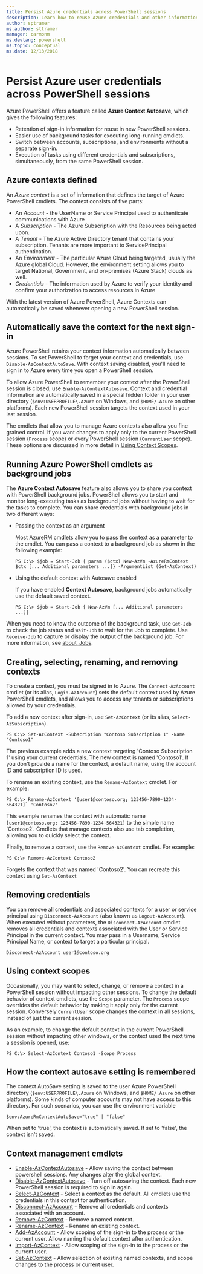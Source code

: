 ```yaml
---
title: Persist Azure credentials across PowerShell sessions
description: Learn how to reuse Azure credentials and other information across multiple PowerShell sessions.
author: sptramer
ms.author: sttramer
manager: carmonm
ms.devlang: powershell
ms.topic: conceptual
ms.date: 12/13/2018
---
```

# Persist Azure user credentials across PowerShell sessions

Azure PowerShell offers a feature called **Azure Context Autosave**, which gives the following features:

- Retention of sign-in information for reuse in new PowerShell sessions.
- Easier use of background tasks for executing long-running cmdlets.
- Switch between accounts, subscriptions, and environments without a separate sign-in.
- Execution of tasks using different credentials and subscriptions, simultaneously, from the same
  PowerShell session.

## Azure contexts defined

An *Azure context* is a set of information that defines the target of Azure PowerShell cmdlets. The
context consists of five parts:

- An *Account* - the UserName or Service Principal used to authenticate communications with Azure
- A *Subscription* - The Azure Subscription with the Resources being acted upon.
- A *Tenant* - The Azure Active Directory tenant that contains your subscription. Tenants are more
  important to ServicePrincipal authentication.
- An *Environment* - The particular Azure Cloud being targeted, usually the Azure global Cloud.
  However, the environment setting allows you to target National, Government, and on-premises
  (Azure Stack) clouds as well.
- *Credentials* - The information used by Azure to verify your identity and confirm your
  authorization to access resources in Azure

With the latest version of Azure PowerShell, Azure Contexts can automatically be saved whenever opening
a new PowerShell session.

## Automatically save the context for the next sign-in

Azure PowerShell retains your context information automatically between
sessions. To set PowerShell to forget your context and credentials, use `Disable-AzContextAutoSave`. With context saving disabled, you'll need to sign in to Azure every time you open a PowerShell session.

To allow Azure PowerShell to remember your context after the PowerShell session is closed, use
`Enable-AzContextAutosave`. Context and credential information are automatically saved in
a special hidden folder in your user directory (`$env:USERPROFILE\.Azure` on Windows, 
and `$HOME/.Azure` on other platforms). Each new PowerShell session targets the context
used in your last session.

The cmdlets that allow you to manage Azure contexts also allow you fine grained control. If you
want changes to apply only to the current PowerShell session (`Process` scope) or every PowerShell
session (`CurrentUser` scope). These options are discussed in more detail in [Using Context
Scopes](#using-context-scopes).

## Running Azure PowerShell cmdlets as background jobs

The **Azure Context Autosave** feature also allows you to share you context with PowerShell
background jobs. PowerShell allows you to start and monitor long-executing tasks as background jobs
without having to wait for the tasks to complete. You can share credentials with background jobs in
two different ways:

- Passing the context as an argument

  Most AzureRM cmdlets allow you to pass the context as a parameter to the cmdlet. You can pass a
  context to a background job as shown in the following example:

  ```powershell-interactive
  PS C:\> $job = Start-Job { param ($ctx) New-AzVm -AzureRmContext $ctx [... Additional parameters ...]} -ArgumentList (Get-AzContext)
  ```

- Using the default context with Autosave enabled

  If you have enabled **Context Autosave**, background jobs automatically use the default saved
  context.

  ```powershell-interactive
  PS C:\> $job = Start-Job { New-AzVm [... Additional parameters ...]}
  ```

When you need to know the outcome of the background task, use `Get-Job` to check the job status and
`Wait-Job` to wait for the Job to complete. Use `Receive-Job` to capture or display the output of
the background job. For more information, see [about_Jobs](/powershell/module/microsoft.powershell.core/about/about_jobs).

## Creating, selecting, renaming, and removing contexts

To create a context, you must be signed in to Azure. The `Connect-AzAccount` cmdlet (or its alias,
`Login-AzAccount`) sets the default context used by Azure PowerShell cmdlets, and
allows you to access any tenants or subscriptions allowed by your credentials.

To add a new context after sign-in, use `Set-AzContext` (or its alias,
`Select-AzSubscription`).

```azurepowershell-interactive
PS C:\> Set-AzContext -Subscription "Contoso Subscription 1" -Name "Contoso1"
```

The previous example adds a new context targeting 'Contoso Subscription 1' using your current
credentials. The new context is named 'Contoso1'. If you don't provide a name for the context, a
default name, using the account ID and subscription ID is used.

To rename an existing context, use the `Rename-AzContext` cmdlet. For example:

```azurepowershell-interactive
PS C:\> Rename-AzContext '[user1@contoso.org; 123456-7890-1234-564321]` 'Contoso2'
```

This example renames the context with automatic name `[user1@contoso.org; 123456-7890-1234-564321]`
to the simple name 'Contoso2'. Cmdlets that manage contexts also use tab completion, allowing you
to quickly select the context.

Finally, to remove a context, use the `Remove-AzContext` cmdlet.  For example:

```azurepowershell-interactive
PS C:\> Remove-AzContext Contoso2
```

Forgets the context that was named 'Contoso2'. You can recreate this context using
`Set-AzContext`

## Removing credentials

You can remove all credentials and associated contexts for a user or service principal using
`Disconnect-AzAccount` (also known as `Logout-AzAccount`). When executed without parameters,
the `Disconnect-AzAccount` cmdlet removes all credentials and contexts associated with the User or
Service Principal in the current context. You may pass in a Username, Service Principal Name, or
context to target a particular principal.

```azurepowershell-interactive
Disconnect-AzAccount user1@contoso.org
```

## Using context scopes

Occasionally, you may want to select, change, or remove a context in a PowerShell session without
impacting other sessions. To change the default behavior of context cmdlets, use the `Scope`
parameter. The `Process` scope overrides the default behavior by making it apply only for the
current session. Conversely `CurrentUser` scope changes the context in all sessions, instead of
just the current session.

As an example, to change the default context in the current PowerShell session without impacting
other windows, or the context used the next time a session is opened, use:

```azurepowershell-interactive
PS C:\> Select-AzContext Contoso1 -Scope Process
```

## How the context autosave setting is remembered

The context AutoSave setting is saved to the user Azure PowerShell directory
(`$env:USERPROFILE\.Azure` on Windows, and `$HOME/.Azure` on other platforms). Some kinds of computer accounts may not have access
to this directory. For such scenarios, you can use the environment variable

```azurepowershell-interactive
$env:AzureRmContextAutoSave="true" | "false"
```

When set to 'true', the context is automatically saved. If set to 'false', the context isn't saved.

## Context management cmdlets

- [Enable-AzContextAutosave][enable] - Allow saving the context between powershell sessions.
  Any changes alter the global context.
- [Disable-AzContextAutosave][disable] - Turn off autosaving the context. Each new PowerShell
  session is required to sign in again.
- [Select-AzContext][select] - Select a context as the default. All cmdlets use the
  credentials in this context for authentication.
- [Disconnect-AzAccount][remove-cred] - Remove all credentials and contexts associated with an
  account.
- [Remove-AzContext][remove-context] - Remove a named context.
- [Rename-AzContext][rename] - Rename an existing context.
- [Add-AzAccount][login] - Allow scoping of the sign-in to the process or the current user.
  Allow naming the default context after authentication.
- [Import-AzContext][import] - Allow scoping of the sign-in to the process or the current user.
- [Set-AzContext][set-context] - Allow selection of existing named contexts, and scope changes
  to the process or current user.

<!-- Hyperlinks -->
[enable]: /powershell/module/az.accounts/Enable-AzureRmContextAutosave
[disable]: /powershell/module/az.accounts/Disable-AzContextAutosave
[select]: /powershell/module/az.accounts/Select-AzContext
[remove-cred]: /powershell/module/az.accounts/Disconnect-AzAccount
[remove-context]: /powershell/module/az.accounts/Remove-AzContext
[rename]: /powershell/module/az.accounts/Rename-AzContext

<!-- Updated cmdlets -->
[login]: /powershell/module/az.accounts/Connect-AzAccount
[import]:  /powershell/module/az.accounts/Import-AzContext
[set-context]: /powershell/module/az.accounts/Set-AzContext
